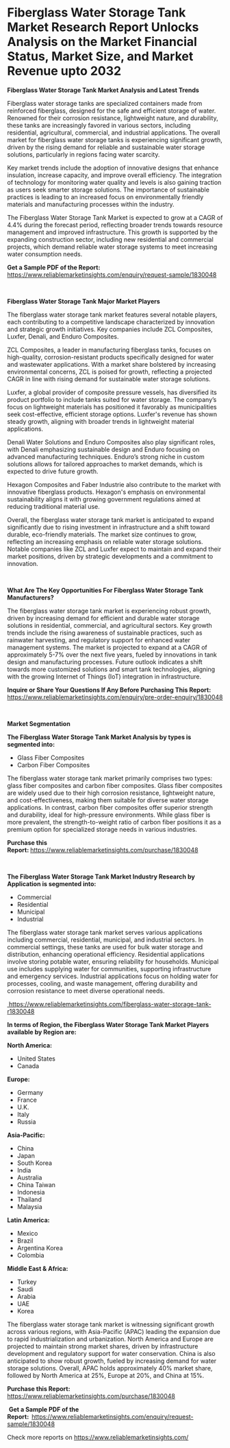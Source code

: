<p><h1>Fiberglass Water Storage Tank Market Research Report Unlocks Analysis on the Market Financial Status, Market Size, and Market Revenue upto 2032</h1></p><p><strong>Fiberglass Water Storage Tank Market Analysis and Latest Trends</strong></p>
<p><p>Fiberglass water storage tanks are specialized containers made from reinforced fiberglass, designed for the safe and efficient storage of water. Renowned for their corrosion resistance, lightweight nature, and durability, these tanks are increasingly favored in various sectors, including residential, agricultural, commercial, and industrial applications. The overall market for fiberglass water storage tanks is experiencing significant growth, driven by the rising demand for reliable and sustainable water storage solutions, particularly in regions facing water scarcity.</p><p>Key market trends include the adoption of innovative designs that enhance insulation, increase capacity, and improve overall efficiency. The integration of technology for monitoring water quality and levels is also gaining traction as users seek smarter storage solutions. The importance of sustainable practices is leading to an increased focus on environmentally friendly materials and manufacturing processes within the industry.</p><p>The Fiberglass Water Storage Tank Market is expected to grow at a CAGR of 4.4% during the forecast period, reflecting broader trends towards resource management and improved infrastructure. This growth is supported by the expanding construction sector, including new residential and commercial projects, which demand reliable water storage systems to meet increasing water consumption needs.</p></p>
<p><strong>Get a Sample PDF of the Report:&nbsp;</strong> <a href="https://www.reliablemarketinsights.com/enquiry/request-sample/1830048?utm_campaign=2524&utm_medium=2&utm_source=Github&utm_content=ia&utm_term=23022025&utm_id=fiberglass-water-storage-tank">https://www.reliablemarketinsights.com/enquiry/request-sample/1830048</a></p>
<p>&nbsp;</p>
<p><strong>Fiberglass Water Storage Tank Major Market Players</strong></p>
<p><p>The fiberglass water storage tank market features several notable players, each contributing to a competitive landscape characterized by innovation and strategic growth initiatives. Key companies include ZCL Composites, Luxfer, Denali, and Enduro Composites.</p><p>ZCL Composites, a leader in manufacturing fiberglass tanks, focuses on high-quality, corrosion-resistant products specifically designed for water and wastewater applications. With a market share bolstered by increasing environmental concerns, ZCL is poised for growth, reflecting a projected CAGR in line with rising demand for sustainable water storage solutions.</p><p>Luxfer, a global provider of composite pressure vessels, has diversified its product portfolio to include tanks suited for water storage. The company’s focus on lightweight materials has positioned it favorably as municipalities seek cost-effective, efficient storage options. Luxfer's revenue has shown steady growth, aligning with broader trends in lightweight material applications.</p><p>Denali Water Solutions and Enduro Composites also play significant roles, with Denali emphasizing sustainable design and Enduro focusing on advanced manufacturing techniques. Enduro’s strong niche in custom solutions allows for tailored approaches to market demands, which is expected to drive future growth.</p><p>Hexagon Composites and Faber Industrie also contribute to the market with innovative fiberglass products. Hexagon's emphasis on environmental sustainability aligns it with growing government regulations aimed at reducing traditional material use.</p><p>Overall, the fiberglass water storage tank market is anticipated to expand significantly due to rising investment in infrastructure and a shift toward durable, eco-friendly materials. The market size continues to grow, reflecting an increasing emphasis on reliable water storage solutions. Notable companies like ZCL and Luxfer expect to maintain and expand their market positions, driven by strategic developments and a commitment to innovation.</p></p>
<p>&nbsp;</p>
<p><strong>What Are The Key Opportunities For Fiberglass Water Storage Tank Manufacturers?</strong></p>
<p><p>The fiberglass water storage tank market is experiencing robust growth, driven by increasing demand for efficient and durable water storage solutions in residential, commercial, and agricultural sectors. Key growth trends include the rising awareness of sustainable practices, such as rainwater harvesting, and regulatory support for enhanced water management systems. The market is projected to expand at a CAGR of approximately 5-7% over the next five years, fueled by innovations in tank design and manufacturing processes. Future outlook indicates a shift towards more customized solutions and smart tank technologies, aligning with the growing Internet of Things (IoT) integration in infrastructure.</p></p>
<p><strong>Inquire or Share Your Questions If Any Before Purchasing This Report:</strong> <a href="https://www.reliablemarketinsights.com/enquiry/pre-order-enquiry/1830048?utm_campaign=2524&utm_medium=2&utm_source=Github&utm_content=ia&utm_term=23022025&utm_id=fiberglass-water-storage-tank">https://www.reliablemarketinsights.com/enquiry/pre-order-enquiry/1830048</a></p>
<p>&nbsp;</p>
<p><strong>Market Segmentation</strong></p>
<p><strong>The Fiberglass Water Storage Tank Market Analysis by types is segmented into:</strong></p>
<p><ul><li>Glass Fiber Composites</li><li>Carbon Fiber Composites</li></ul></p>
<p><p>The fiberglass water storage tank market primarily comprises two types: glass fiber composites and carbon fiber composites. Glass fiber composites are widely used due to their high corrosion resistance, lightweight nature, and cost-effectiveness, making them suitable for diverse water storage applications. In contrast, carbon fiber composites offer superior strength and durability, ideal for high-pressure environments. While glass fiber is more prevalent, the strength-to-weight ratio of carbon fiber positions it as a premium option for specialized storage needs in various industries.</p></p>
<p><strong>Purchase this Report:&nbsp;</strong><a href="https://www.reliablemarketinsights.com/purchase/1830048?utm_campaign=2524&utm_medium=2&utm_source=Github&utm_content=ia&utm_term=23022025&utm_id=fiberglass-water-storage-tank">https://www.reliablemarketinsights.com/purchase/1830048</a></p>
<p>&nbsp;</p>
<p><strong>The Fiberglass Water Storage Tank Market Industry Research by Application is segmented into:</strong></p>
<p><ul><li>Commercial</li><li>Residential</li><li>Municipal</li><li>Industrial</li></ul></p>
<p><p>The fiberglass water storage tank market serves various applications including commercial, residential, municipal, and industrial sectors. In commercial settings, these tanks are used for bulk water storage and distribution, enhancing operational efficiency. Residential applications involve storing potable water, ensuring reliability for households. Municipal use includes supplying water for communities, supporting infrastructure and emergency services. Industrial applications focus on holding water for processes, cooling, and waste management, offering durability and corrosion resistance to meet diverse operational needs.</p></p>
<p><a href="https://www.reliablemarketinsights.com/fiberglass-water-storage-tank-r1830048?utm_campaign=2524&utm_medium=2&utm_source=Github&utm_content=ia&utm_term=23022025&utm_id=fiberglass-water-storage-tank">&nbsp;https://www.reliablemarketinsights.com/fiberglass-water-storage-tank-r1830048</a></p>
<p><strong>In terms of Region, the Fiberglass Water Storage Tank Market Players available by Region are:</strong></p>
<p>
    <p> <strong> North America: </strong>
        <ul>
            <li>United States</li>
            <li>Canada</li>
        </ul>
        </p> 
    <p> <strong> Europe: </strong>
        <ul>
            <li>Germany</li>
            <li>France</li>
            <li>U.K.</li>
            <li>Italy</li>
            <li>Russia</li>
        </ul>
        </p> 
    <p> <strong> Asia-Pacific: </strong>
        <ul>
            <li>China</li>
            <li>Japan</li>
            <li>South Korea</li>
            <li>India</li>
            <li>Australia</li>
            <li>China Taiwan</li>
            <li>Indonesia</li>
            <li>Thailand</li>
            <li>Malaysia</li>
        </ul>
        </p> 
    <p> <strong> Latin America: </strong>
        <ul>
            <li>Mexico</li>
            <li>Brazil</li>
            <li>Argentina Korea</li>
            <li>Colombia</li>
        </ul>
        </p> 
    <p> <strong> Middle East & Africa: </strong>
        <ul>
            <li>Turkey</li>
            <li>Saudi</li>
            <li>Arabia</li>
            <li>UAE</li>
            <li>Korea</li>
        </ul>
    </p>
    </p>
<p><p>The fiberglass water storage tank market is witnessing significant growth across various regions, with Asia-Pacific (APAC) leading the expansion due to rapid industrialization and urbanization. North America and Europe are projected to maintain strong market shares, driven by infrastructure development and regulatory support for water conservation. China is also anticipated to show robust growth, fueled by increasing demand for water storage solutions. Overall, APAC holds approximately 40% market share, followed by North America at 25%, Europe at 20%, and China at 15%.</p></p>
<p><strong>Purchase this Report: </strong><a href="https://www.reliablemarketinsights.com/purchase/1830048?utm_campaign=2524&utm_medium=2&utm_source=Github&utm_content=ia&utm_term=23022025&utm_id=fiberglass-water-storage-tank">https://www.reliablemarketinsights.com/purchase/1830048</a></p>
<p>&nbsp;<strong>Get a Sample PDF of the Report:&nbsp;&nbsp;</strong><a href="https://www.reliablemarketinsights.com/enquiry/request-sample/1830048?utm_campaign=2524&utm_medium=2&utm_source=Github&utm_content=ia&utm_term=23022025&utm_id=fiberglass-water-storage-tank">https://www.reliablemarketinsights.com/enquiry/request-sample/1830048</a></p>
<p><strong></strong></p>
<p>Check more reports on <a href="https://www.reliablemarketinsights.com/?utm_campaign=2524&utm_medium=2&utm_source=Github&utm_content=ia&utm_term=23022025&utm_id=fiberglass-water-storage-tank">https://www.reliablemarketinsights.com/</a></p>